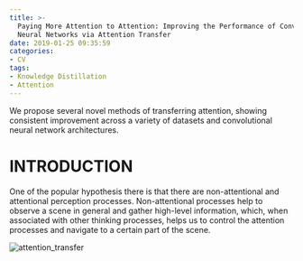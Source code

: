 ```yaml
---
title: >-
  Paying More Attention to Attention: Improving the Performance of Convolutional
  Neural Networks via Attention Transfer
date: 2019-01-25 09:35:59
categories:
- CV
tags:
- Knowledge Distillation
- Attention
---
```


We propose several novel methods of transferring attention, showing consistent improvement across a variety of datasets and convolutional neural network architectures.

<!-- more -->

# INTRODUCTION

One of the popular hypothesis there is that there are non-attentional and attentional perception processes. Non-attentional processes help to observe a scene in general and gather high-level information, which, when associated with other thinking processes, helps us to control the attention processes and navigate to a certain part of the scene.

![attention_transfer](transfer_attention.PNG)